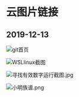 # 云图片链接

## 2019-12-13
![git首页](https://i.niupic.com/images/2019/12/13/_264.jpg)

![WSLlinux截图](https://i.niupic.com/images/2019/12/13/_267.jpg)

![寻找有效数字运行截图.jpg](https://s2.ax1x.com/2019/12/17/Qo9MYF.jpg)  
  
![小明族谱.png](https://s2.ax1x.com/2020/01/02/lYybnO.png)